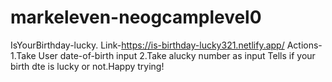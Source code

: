 # markeleven-neogcamplevel0
IsYourBirthday-lucky.
Link-https://is-birthday-lucky321.netlify.app/
Actions-
1.Take User date-of-birth input
2.Take alucky number as input
Tells if your birth dte is lucky or not.Happy trying!
